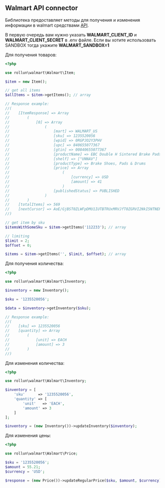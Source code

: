 ## Walmart API connector ##
Библиотека предоставляет методы для получения и изменения информации в walmart средствами [API](https://developer.walmart.com/#/apicenter/marketPlace/latest#introduction).

В первую очередь вам нужно указать **WALMART_CLIENT_ID** и **WALMART_CLIENT_SECRET** в .env файле. Если вы хотите использовать SANDBOX тогда укажите **WALMART_SANDBOX=1**

Для получения товаров:
```php
<?php

use rollun\walmart\Walmart\Item;

$item = new Item();

// get all items
$allItems = $item->getItems(); // array

// Response example:
//(
//    [ItemResponse] => Array
//        (
//            [0] => Array
//                (
//                    [mart] => WALMART_US
//                    [sku] => 1235520056
//                    [wpid] => 0RGPJO2Y3PHV
//                    [upc] => 840655077367
//                    [gtin] => 00840655077367
//                    [productName] => EBC Double H Sintered Brake Pads FA407HH
//                    [shelf] => ["UNNAV"]
//                    [productType] => Brake Shoes, Pads & Drums
//                    [price] => Array
//                        (
//                            [currency] => USD
//                            [amount] => 41
//                        )
//                    [publishedStatus] => PUBLISHED
//                )
//        )
//    [totalItems] => 569
//    [nextCursor] => AoE/GjBST0ZLWFpDMU1IUTBTRUxMRVJfT0ZGRVI2NkI5NTNERkNEQUE0M0REODY5N0E0MUEzQUNFM0VBRg==
//)

// get item by sku
$itemsWithSomeSku = $item->getItems('112233'); // array

// limiting
$limit = 2;
$offset = 0;

$items = $item->getItems('', $limit, $offset); // array
```

Для получения количества:
```php
<?php

use rollun\walmart\Walmart\Inventory;

$inventory = new Inventory();

$sku = '1235520056';

$data = $inventory->getInventory($sku);

// Response example:
//(
//    [sku] => 1235520056
//    [quantity] => Array
//        (
//            [unit] => EACH
//            [amount] => 3
//        )
//)
```

Для изменения количества:
```php
<?php

use rollun\walmart\Walmart\Inventory;

$inventory = [
    'sku'      => '1235520056',
    'quantity' => [
        'unit'   => 'EACH',
        'amount' => 3
    ]
];

$inventory = (new Inventory())->updateInventory($inventory);
```

Для изменения цены:
```php
<?php

use rollun\walmart\Walmart\Price;

$sku = '1235520056';
$amount = 55.21;
$currency = 'USD';

$response = (new Price())->updateRegularPrice($sku, $amount, $currency);
```